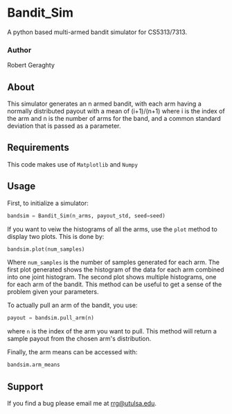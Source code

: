 # Bandit_Sim

A python based multi-armed bandit simulator for CS5313/7313.

### Author

Robert Geraghty




## About

This simulator generates an n armed bandit, with each arm having a normally distributed payout with a mean of (i+1)/(n+1) 
where i is the index of the arm and n is the number of arms for the band, and a common standard deviation that is passed as a parameter.

## Requirements

This code makes use of `Matplotlib` and `Numpy`

## Usage

First, to initialize a simulator:

```python
bandsim = Bandit_Sim(n_arms, payout_std, seed=seed)
```
If you want to veiw the histograms of all the arms, use the `plot` method to display two plots. This is done by:
```python
bandsim.plot(num_samples)
```
Where `num_samples` is the number of samples generated for each arm. The first plot generated shows the histogram of the data for each arm combined into one joint histogram.
The second plot shows multiple histograms, one for each arm of the bandit. This method can be useful to get a sense of the problem given your parameters.

To actually pull an arm of the bandit, you use:
```python
payout = bandsim.pull_arm(n)
```
where `n` is the index of the arm you want to pull. This method will return a sample payout from the chosen arm's distribution.

Finally, the arm means can be accessed with:
```python
bandsim.arm_means
```

## Support

If you find a bug please email me at rrg@utulsa.edu.

